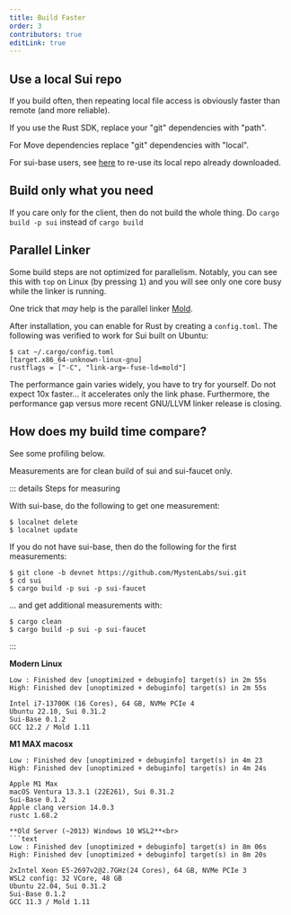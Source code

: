 ```yaml
---
title: Build Faster
order: 3
contributors: true
editLink: true
---
```


## Use a local Sui repo

If you build often, then repeating local file access is obviously faster than remote (and more reliable).

If you use the Rust SDK, replace your "git" dependencies with "path".

For Move dependencies replace "git" dependencies with "local".

For sui-base users, see [here](./../../how-to/scripts.md#faster-rust-and-move-build) to re-use its local repo already downloaded.

## Build only what you need

If you care only for the client, then do not build the whole thing.
Do `cargo build -p sui` instead of `cargo build`

## Parallel Linker

Some build steps are not optimized for parallelism. Notably, you can see this with `top` on Linux (by pressing <kbd>1</kbd>) and you will see only one core busy while the linker is running.

One trick that _may_ help is the parallel linker [Mold](https://github.com/rui314/mold).

After installation, you can enable for Rust by creating a `config.toml`. The following was verified to work for Sui built on Ubuntu:

```
$ cat ~/.cargo/config.toml
[target.x86_64-unknown-linux-gnu]
rustflags = ["-C", "link-arg=-fuse-ld=mold"]
```

The performance gain varies widely, you have to try for yourself. Do not expect 10x faster... it accelerates only the link phase. Furthermore, the performance gap versus more recent GNU/LLVM linker release is closing.

## How does my build time compare?

See some profiling below.

Measurements are for clean build of sui and sui-faucet only.

::: details Steps for measuring

With sui-base, do the following to get one measurement:

```shell
$ localnet delete
$ localnet update
```

If you do not have sui-base, then do the following for the first measurements:

```shell
$ git clone -b devnet https://github.com/MystenLabs/sui.git
$ cd sui
$ cargo build -p sui -p sui-faucet
```

... and get additional measurements with:

```shell
$ cargo clean
$ cargo build -p sui -p sui-faucet
```

:::

**Modern Linux**<br>

```text
Low : Finished dev [unoptimized + debuginfo] target(s) in 2m 55s
High: Finished dev [unoptimized + debuginfo] target(s) in 2m 55s

Intel i7-13700K (16 Cores), 64 GB, NVMe PCIe 4
Ubuntu 22.10, Sui 0.31.2
Sui-Base 0.1.2
GCC 12.2 / Mold 1.11
```

**M1 MAX macosx**<br>

````text
Low : Finished dev [unoptimized + debuginfo] target(s) in 4m 23
High: Finished dev [unoptimized + debuginfo] target(s) in 4m 24s

Apple M1 Max
macOS Ventura 13.3.1 (22E261), Sui 0.31.2
Sui-Base 0.1.2
Apple clang version 14.0.3
rustc 1.68.2

**Old Server (~2013) Windows 10 WSL2**<br>
```text
Low : Finished dev [unoptimized + debuginfo] target(s) in 8m 06s
High: Finished dev [unoptimized + debuginfo] target(s) in 8m 20s

2xIntel Xeon E5-2697v2@2.7GHz(24 Cores), 64 GB, NVMe PCIe 3
WSL2 config: 32 VCore, 48 GB
Ubuntu 22.04, Sui 0.31.2
Sui-Base 0.1.2
GCC 11.3 / Mold 1.11
````
